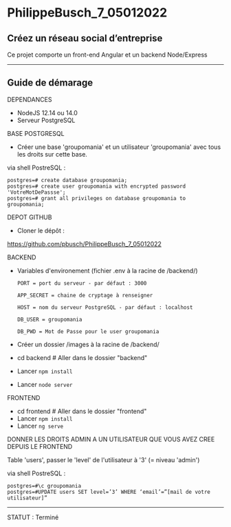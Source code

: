 # PhilippeBusch_7_05012022

## Créez un réseau social d’entreprise

Ce projet comporte un front-end Angular et un backend Node/Express

---

## Guide de démarage

DEPENDANCES

- NodeJS 12.14 ou 14.0
- Serveur PostgreSQL

BASE POSTGRESQL

- Créer une base 'groupomania' et un utilisateur 'groupomania' avec tous les droits sur cette base.

via shell PostreSQL :

    postgres=# create database groupomania;
    postgres=# create user groupomania with encrypted password 'VotreMotDePassse';
    postgres=# grant all privileges on database groupomania to groupomania;

DEPOT GITHUB

- Cloner le dépôt :

https://github.com/pbusch/PhilippeBusch_7_05012022

BACKEND

- Variables d'environement (fichier .env à la racine de /backend/)

      PORT = port du serveur - par défaut : 3000

      APP_SECRET = chaine de cryptage à renseigner

      HOST = nom du serveur PostgreSQL - par défaut : localhost

      DB_USER = groupomania

      DB_PWD = Mot de Passe pour le user groupomania

- Créer un dossier /images à la racine de /backend/
- cd backend # Aller dans le dossier "backend"
- Lancer `npm install`
- Lancer `node server`

FRONTEND

- cd frontend # Aller dans le dossier "frontend"
- Lancer `npm install`
- Lancer `ng serve`

DONNER LES DROITS ADMIN A UN UTILISATEUR QUE VOUS AVEZ CREE DEPUIS LE FRONTEND

Table 'users', passer le 'level' de l'utilisateur à '3' (= niveau 'admin')

via shell PostreSQL :

    postgres=#\c groupomania
    postgres=#UPDATE users SET level=’3’ WHERE ‘email’=”[mail de votre utilisateur]”

---

STATUT :
Terminé
